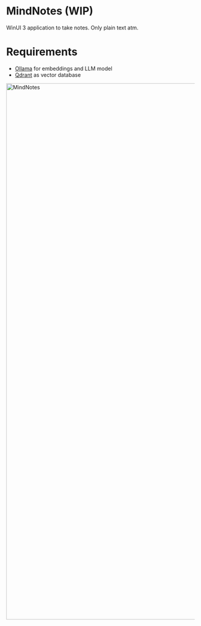 # MindNotes (WIP)

WinUI 3 application to take notes. Only plain text atm.


# Requirements
- [Ollama](https://ollama.com/) for embeddings and LLM model
- [Qdrant](https://qdrant.tech/documentation/quickstart/) as vector database

<img width="1431" alt="MindNotes" src="https://github.com/user-attachments/assets/2b915394-36b7-4a49-b5ef-f5527222dbce" />
